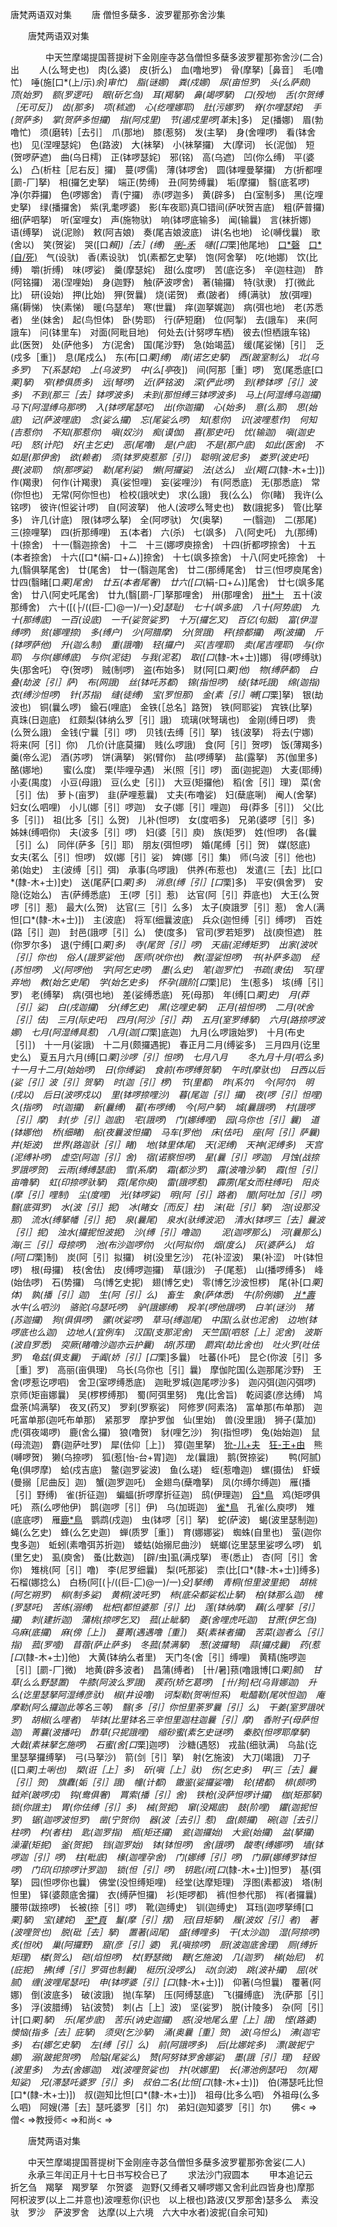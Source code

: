   唐梵两语双对集
　　唐 僧怛多蘖多．波罗瞿那弥舍沙集



　　唐梵两语双对集

　　　　中天竺摩竭提国菩提树下金刚座寺苾刍僧怛多蘖多波罗瞿那弥舍沙(二合)出
　　人(么弩史也)　肉(么婆)　皮(折么)　血(噜地罗)　骨(摩拏)［鼻音］　毛(噜忙)　唾(施[口*(上/示)*余]审忙)　脂(谜娜)　粪(戍娜)　尿(亩怛罗)　头(么萨颇)　顶(始罗)　额(罗逻吒)　眼(斫乞刍)　耳(羯拏)　鼻(竭啰拏)　口(殁地)　舌(尔贺缚［旡可反］)　齿(那多)　项(秫遮)　心(纥哩娜耶)　肚(污娜罗)　脊(尔哩瑟姹)　手(贺萨多)　掌(贺萨多怛攞)　指(阿戍里)　节(遏戍里啰[革*未]多)　足(播娜)　眉(勃噜忙)　须(磨转)［去引］　爪(那地)　膝(惹努)　发(主拏)　身(舍哩啰)　看(钵舍也)　见(涅哩瑟姹)　色(路波)　大(袜拏)　小(袜拏攞)　大(摩诃)　长(泥伽)　短(贺啰萨遮)　曲(乌日樗)　正(钵啰瑟姹)　邪(铭)　高(乌遮)　凹(你么缚)　平(婆么)　凸(析柱［尼右反］攞)　蔓(啰儒)　薄(钵啰舍)　圆(钵哩曼拏攞)　方(折都哩[罽-厂]拏)　相(攞乞史拏)　端正(势缚)　丑(阿势缚曩)　垢(摩攞)　翳(底茗啰)　净(尔莽攞)　色(啰娜舍)　青(宁攞)　赤(啰迦多)　黄(辟多)　白(室制多)　黑(讫哩史拏)　绿(播攞舍)　紫(乳耄啰婆)　影(车夜耶)真□错间(萨吠贺吉底)　粗(萨普攞)　细(萨呬拏)　听(室哩女)　声(施物驮)　响(钵啰底输多)　闻(输曩)　言(袜折娜)　语(缚拏)　说(泥赊)　敕(阿吉娘)　奏(尾吉娘波底)　讲(名也地)　论(嚩伐曩)　歌(舍以)　笑(贺娑)　哭([口*賴])［去］(缚)　[唎-禾](卜迦隶)　嗹([口*栗]他尾地)　[口*磬](迦婆)　[口*(自/死)](苏卜娜舍)　气(设驮)　香(素设驮)　饥(素都乞史拏)　饱(阿舍拏)　吃(地娜)　饮(比缚)　嚼(折缚)　味(啰娑)　羹(摩瑟姹)　甜(么度啰)　苦(底讫多)　辛(迦柱迦)　酢(阿铭攞)　渴(涅哩始)　身(迦野)　触(萨波啰舍)　著(输攞)　特(驮隶)　打(微此比)　研(设始)　押(比始)　狎(贺曩)　烧(诺贺)　煮(跛者)　缚(满驮)　放(弭哩)　痛(耨悌)　快(素悌)　暖(乌瑟牟)　寒(世曩)　痒(迦拏娓迦)　病(弭也地)　老(苏悉者)　坐(妹舍)　起(鸟怛体)　卧(势耶)　行(萨短磨)　位(阿掣)　去(誐车)　来(阿誐车)　问(钵里车)　对面(阿毗目地)　何处去(计努啰车栖)　彼去(怛栖誐车铭)　此(医贺)　处(萨他多)　方(泥舍)　国(尾沙野)　急(始竭蓝)　缓(尾娑悌)［引］　乏(戍多［重］)　息(尾戍么)　东(布[口*栗]缚)　南(诺乞史拏)　西(跛室制么)　北(乌多罗)　下(系瑟姹)　上(乌波罗)　中(么[亭*夜])　间(阿那［重］啰)　宽(尾悉底[口*栗]拏)　窄(糁俱质多)　远(弩啰)　近(萨铭波)　深(俨此啰)　到(糁钵啰［引］波多)　不到(那三［去］钵啰波多)　未到(那怛缚三钵啰波多)　马上(阿湿缚乌迦攞)　马下(阿湿缚乌那啰)　入(钵啰尾瑟咜)　出(你迦攞)　心(始多)　意(么那)　思(始底)　记(萨波哩底)　念(娑么攞)　忘(尾娑么啰)　知(惹你)　识(波哩惹作)　何知(吉惹你)　不知(那惹你)　嗔(奴沙)　痴(谟伽)　喜(那史吒)　忧(输迦)　嗔(迦史吒)　怒(计陀)　好(主乞史)　恶(尾噜)　是(户底)　不是(那户底)　如此(医舍)　不如是(那伊舍)　欲(赖者)　须(钵罗庾惹那［引］)　聪明(波尼多)　娄罗(波史吒)　畏(波耶)　惊(那啰娑)　勒(尾利娑)　懒(阿攞娑)　法(达么)　业(羯[口*(隸-木+士)])　作(羯隶)　何作(计羯隶)　真(娑怛哩)　妄(娑哩沙)　有(阿悉底)　无(那悉底)　常(你怛也)　无常(阿你怛也)　检校(誐吠史)　求(么誐)　我(么么)　你(睹)　我许(么铭啰)　彼许(怛娑计啰)　自(阿波拏)　他人(波啰么弩史也)　数(誐抳多)　管(比拏多)　许几(计底)　限(钵啰么拏)　全(阿啰驮)　欠(奥拏)
　　一(翳迦)　二(那尾)　三(捺哩拏)　四(折那缚哩)　五(本者)　六(杀)　七(飒多)　八(阿史吒)　九(那缚)　十(捺舍)　十一(翳迦捺舍)　十二　十三(娜啰庾捺舍)　十四(折都啰捺舍)　十五(本者捺舍)　十六([口*(絹-口+ㄙ)]捺舍)　十七(飒多捺舍)　十八(阿史吒捺舍)　十九(翳俱拏尾舍)　廿(尾舍)　廿一(翳迦尾舍)　廿二(那缚尾舍)　廿三(怛啰庾尾舍)　廿四(翳睹[口*栗]尾舍)　廿五(本者尾奢)　廿六([口*(絹-口+ㄙ)]尾舍)　廿七(飒多尾舍)　廿八(阿史吒尾舍)　廿九(翳[罽-厂]拏那哩舍)　卅(那哩舍)　[卅*十](者怛缚哩舍)　五十(波那缚舍)　六十([(├/((巨-匚)@一)/一)*殳]瑟耻)　七十(飒多底)　八十(阿势底)　九十(那缚底)　一百(设底)　一千(娑贺娑罗)　十万(攞乞叉)　百亿(句胝)　富(伊湿缚啰)　贫(娜哩捺)　多(缚户)　少(阿腊摩)　分(贺誐)　秤(捺都攞)　两(波攞)　斤(钵啰萨他)　升(迦么制)　重(誐噜)　轻(攞户)　买(吉哩耶)　卖(尾吉哩耶)　与(你耶)　与你(娜缚底)　与你(泥徒)　与我(泥茗)　取([口*(隸-木+士)]娜)　得(啰缚驮)　失(那舍吒)　夺(贺啰)　贼(制啰)　盗(布始多)　财(阿[口*栗]他)　物(缚萨都)　白叠(劫波［引］萨)　布(网誐)　丝(钵吒苏都)　锦(指怛啰)　绫(钵吒誐)　绵(迦指)　衣(缚沙怛啰)　针(苏指)　缝(徒缚)　宝(罗怛那)　金(素［引］嚩[口*栗]拏)　银(劫波也)　铜(曩么啰)　鍮石(哩底)　金铁(［总名］路贺)　铁(阿耶娑)　宾铁(比拏)　真珠(日迦底)　红颇梨(钵纳么罗［引］誐)　琉璃(吠弩璃也)　金刚(缚日啰)　贵(么贺么誐)　金钱(宁曩［引］啰)　贝钱(去缚［引］拏)　钱(波拏)　将去(宁娜)　将来(阿［引］你)　几价(计底莫攞)　贱(么啰誐)　食(阿［引］贺啰)　饭(薄羯多)　羹(帝么泥)　酒(苏啰)　饼(满拏)　粥(臂你)　盐(啰缚拏)　盐(露拏)　苏(伽里多)　酪(娜地)
　　蜜(么度)　栗(毕哩孕遇)　米(照［引］啰)　面(迦抳迦)　大麦(耶缚)　小麦(禺度)　小豆(母誐)　豆(么史［引］)　大豆(矩攞他)　稻(舍［引］理)　菜(舍［引］佉)　萝卜(亩罗)　韭(萨哩惹曩)　丈夫(布噜娑)　妇(蘖底唎)　阉人(舍拏)　妇女(么呬哩)　小儿(娜［引］啰迦)　女子(娜［引］哩迦)　母(莽多［引］)　父(比多［引］)　祖(比多［引］么贺)　儿补(怛啰)　女(度呬多)　兄弟(婆啰［引］多)　姊妹(缚呬你)　夫(波多［引］啰)　妇(婆［引］庾)　族(矩罗)　姓(怛啰)　各(曩［引］么)　同伴(萨多［引］耶)　朋友(弭怛啰)　婚(尾缚［引］贺)　媒(怒底)　女夫(茗么［引］怛啰)　奴(娜［引］娑)　婢(娜［引］集)　师(乌波［引］他也)　弟(始史)　主(波缚［引］弭)　承事(乌啰誐)　供养(布惹也)　发遣(三［去］比[口*(隸-木+士)]史)　送(尾萨[口*栗]多)　消息(缚［引］[口*栗]多)　平安(俱舍罗)　安隐(讫始么)　吉(萨缚悉底)　王(啰［引］惹)　达官(阿［引］莽底也)　大王(么贺啰［引］惹)　最大(么贺)　达官(三［引］么多)　太子(庾誐罗［引］惹)　舍人(满怛[口*(隸-木+士)])　主(波底)　将军(细曩波底)　兵众(迦怛缚［引］缚啰)　百姓(路［引］迦)　封邑(誐啰［引］么)　使(度多)　官司(罗若矩罗)　战(庾怛遮)　胜(你罗尔多)　退(宁缚[口*栗]多)　寺(尾贺［引］啰)　天庙(泥缚矩罗)　出家(波吠［引］你也)　俗人(誐罗娑他)　医师(吠你也)　教(湿娑怛啰)　书(补萨多迦)　经(苏怛啰)　义(阿啰他)　字(阿乞史啰)　墨(么史)　笔(迦罗忙)　书疏(隶佉)　写(理弃地)　教(始乞史尾)　学(始乞史多)　怀孕(誐阶[口*栗]尼)　生(惹多)　垓(缚［引］罗)　老(缚拏)　病(弭也地)　差(娑缚悉底)　死(母那)　年(缚[口*栗]史)　月(莽［引］娑)　白(戌迦攞)　分(缚乞史)　黑(讫哩史拏)　正月(祖怛啰)　二月(吠舍［引］佉)　三月(际史吒)　四月(阿沙［引］莽)　五月(室罗缚拏)　六月(路捺啰波娜)　七月(阿湿缚具惹)　八月(迦[口*栗]底迦)　九月(么啰誐始罗)　十月(布史［引］)　十一月(娑誐)　十二月(颇攞遇抳)　春正月二月(缚娑多)　三月四月(讫里史么)　夏五月六月(缚[口*栗]沙啰［引］怛啰)　七月八月
　　冬九月十月(呬么多)　十一月十二月(始始啰)　日(你缚娑)　食前(布啰缚贺拏)　午时(摩驮也)　日西以后(娑［引］波［引］贺拏)　时(迦［引］椤)　节(里都)　昨(系尔)　今(阿尔)　明(戌以)　后日(波啰戍以)　里(钵啰捺哩沙)　暮(尾迦［引］攞)　夜(啰［引］怛哩)　久(指啰)　时(迦攞)　新(曩缚)　雚(布啰缚)　今(阿户拏)　城(曩誐啰)　村(誐啰［引］摩)　封(步［引］迦底)　宅(誐啰)　门(娜缚哩)　园(乌你也［引］曩)　道(钵娜他)　桥(细睹)　船(夜曩波怛攞)　马车(罗他)　床(佉吒)　座(阿［引］萨曩)　井(矩波)　世界(路迦驮［引］睹)　地(钵里体尾)　天(泥缚)　天神(泥缚多)　天宫(泥缚补啰)　虚空(阿迦［引］舍)　宿(诺察怛啰)　星(曩［引］啰迦)　月蚀(战捺罗誐啰贺)　云雨(缚缚瑟底)　雪(系摩)　霜(都沙罗)　露(波噜沙拏)　霞(怛［引］亩噜拏)　虹(印捺啰驮拏)　霓(尾你庾)　雷(誐啰惹)　霹雳(尾女而柱缚吒)　阳炎(摩［引］哩制)　尘(度哩)　光(钵啰娑)　明(阿［引］路者)　闇(阿吐加［引］啰)　翳(底弭罗)　水(波［引］抳)　冰(睹女［而反］柱)　沫(砒［引］拏)　泡(设那没那)　流水(缚拏幡［引］抳)　泉(曩尾)　泉水(驮缚波泥)　清水(钵啰三［去］曩波［引］抳)　浊水(攞抳怛波抳)　沙(缚［引］噜迦)
　　泥(迦啰那么)　河(曩那么)　海(三［引］母捺啰)　池(布沙迦啰你)　火(阿拟你)　烟(度么)　灰(婆萨么)　焰(阿[口*栗]制)　炭(阿［引］拟攞)　树(没里乞沙)　花(补涩波)　果(补涩)　叶(钵怛啰)　根(母攞)　枝(舍佉)　皮(缚啰迦攞)　草(誐沙)　子(尾惹)　山(播啰缚多)　峰(始佉啰)　石(势攞)　乌(博乞史抳)　翅(博乞史)　零(博乞沙波怛椤)　尾(补[口*栗]体)　孰(播［引］迦)　生(阿［引］么)　畜生　象(萨体悉)　牛(阶例娜)　[爿*壽](誐尾)　水牛(么呬沙)　骆驼(乌瑟吒啰)　驴(誐娜缚)　羖羊(啰他誐啰)　白羊(谜沙)　猪(苏迦攞)　狗(俱俱啰)　骡(吠娑啰)　草马(缚迦尾)　中国(么驮也泥舍)　边地(钵啰底也么迦)　边地人(宜例车)　汉国(支那泥舍)　天竺国(呬怒［上］泥舍)　波斯(波自罗悉)　突厥(睹噜沙迦亦云护曩)　胡(苏理)　罽宾(劫比舍也)　吐火罗(吐佉罗)　龟兹(俱支曩)　于阗(娇［引］[口*栗]多曩)　吐蕃(仆吒)　昆仑(你波［引］多［重］罗)　高丽(亩俱理)　乌长(乌你也［引］曩)　摩伽陀国(么迦那尾沙野)　王舍(啰惹讫啰呬)　舍卫(室啰缚悉底)　迦毗罗城(迦尾啰沙多)　迦闪弭(迦闪弭啰)　京师(矩亩娜曩)　吴(椤椤缚那)　蜀(阿弭里努)　鬼(比舍旨)　乾闼婆(彦达缚)　鸠盘荼(鸠满拏)　夜叉(药叉)　罗刹(罗察娑)　阿修罗(阿素洛)　富单那(布单那)　迦吒富单那(迦吒布单那)　紧那罗　摩护罗伽　仙(里始)　兽(没里誐)　狮子(葈加)　虎(弭夜竭啰)　鹿(舍么攞)　狼(噜贺)　豺(哩乞沙)　狗(指怛啰)　兔(始始迦)　鼠(母流迦)　麝(迦萨吐罗)　犀(佉仰［上］)　獐(迦里拏)　[狁-儿+夫](摩迦啰)　[狂-王+由](指吒攞)　熊(嚩啰贺)　獭(乌捺啰)　狐(惹[怡-台+胃]迦)　龙(曩誐)　鹅(贺捺娑)
　　鸭(阿腻)　龟(俱啰摩)　蛤(戍吉底)　鳖(迦罗娑波)　鱼(么瑳)　蛭(惹噜迦)　螺(摄佉)　虾蟆(曼搦［尼曲反］迦)　蟹(迦罗迦吒)　金翅鸟(蘖噜拏)　凤(尔缚尔缚迦)　雁(播［引］野缚)　雀(折征迦)　蝙蝠(折啰摩折征迦)　鸱(伊理迦)　[舀*鳥](播［引］啰嚩多)　鸡(矩啰俱吒)　燕(么啰他伊)　鹊(迦啰［引］伊)　乌(加斑迦)　[雀*鳥](滞［引］理)　孔雀(么庾啰)　雉(底底啰)　雁[鹿*鳥](俱噜闼止)　鹦鹉(戍迦)　虫(钵啰［引］拏)　蛇(萨波)　蝎(波里瑟制迦)　蝇(么乞史)　蜂(么乞史迦)　蝉(质罗［重］)　育(娜娜娑)　蜘蛛(自里也)　萤(迦你曳多迦)　蚯蚓(素噜弭苏折迦)　蝼蛄(始搦尼曲沙)　蜣螂(讫里瑟里娑啰么啰)　虮(里乞史)　虱(庾舍)　蚤(比数迦)　[辟/虫]虱(满戍拏)　枣(悉止)　杏(阿［引］舍你)　雉桃(阿［引］噜)　李(尼罗细曩)　梨(吒那娑)　柰(比[口*(隸-木+士)]缚多)　石榴(娜捻么)　白杨(阿[(├/((巨-匚)@一)/一)*殳]拏缚)　青桐(怛里波里抳)　胡桃(阿乞朔罗)　柳(制多娑)　黄桐(波吒罗)　柿(底朵都娑松止拏)　柏(钵那么迦)　槐(罗瑟吒)　苦练(溺缚)　枇杷(都怛婆那［引］比)　莲(钵纳摩)　藕(么哩拏［引］攞)　刺(建折迦)　蒲桃(捺啰乞叉)　菰(止眦拏)　菱(舍哩虎吒迦)　甘蔗(伊乞刍)　乌麻(底攞)　麻(傍［上］)　蔓菁(遇遇噜［重］)　葵(素袜者攞)　苦菜(迦者么［引］指)　菰(罗噎)　苜蓿(萨止萨多)　冬菰(禁满拏)　葱(波攞弩)　蒜(攞戍曩)　药(惹[口*(隸-木+士)]他)　大黄(钵纳么者里)　天门冬(舍［引］缚哩)　黄精(施啰迦［引］[罽-厂]微)　地黄(辟多波者)　昌蒲(缚者)　[卄/暑]蓣(噜誐博[口*栗]腻)　甘草(么么野瑟置)　牛膝(阿波么罗誐)　蒺药(矫乞葛啰)　[卄/狗]杞(乌背娜迦)　升么(讫里瑟拏阿湿缚彦驮)　椒(井设噜)　诃梨勒(贺唎怛系)　毗醯勒(尾吠怛迦)　庵摩勒(阿么攞迦此等名三等)　翳(多［引］你怛里荼罗曩［引］么)　干姜(室罗誐吠罗)　胡椒(么哩者)　毕钵(比里钵名三辛怛里迦柱迦曩［引］摩)　香附子(母萨怛迦)　菁蘘(波播吒)　酢草(只抳誐哩)　缩砂蜜(素乞史谜啰)　秦胶(怛啰耶摩拏)　大戟(素袜拏乞施啰)　石蜜(舍[口*栗]迦啰)　沙糖(遇怒)　戎盐(细驮满)　乌盐(讫里瑟拏攞缚拏)　弓(马拏沙)　箭(剑［引］拏)　射(乞施波)　大刀(竭誐)　刀子([口*栗]土唎也)　槊(诳［上］多)　斫(嗔［上］驮)　伤(乞史多)　甲(三［去］曩［引］贺)　旗纛(姤［引］誐)　幢(计都)　鏾鉴(娑攞娑噜)　轮(捃都)　棑(颇啰)　钺斧(跛啰戌)　钩(鸯俱奢)　罥索(播［引］舍)　铁枪(没萨怛啰计攞)　枷(矩那拏)　锁(你誐主)　胃(你佉缚［引］多)　械(贺抳)　窜(没羯底)　鼓(阶哩)　鑺(迦抳怛罗)　锯(迦啰波怛罗)　凿(宁贺你)　器(波［去引］惹)　盘(颇攞)　碗(迦［去引］柱啰)　杓(者柱)　匙(迦罗指)　瓶(矩还攞)　瓫(迦攞始)　大瓮(始攞)　盆(拏攞)　澡灌(矩抳)　釜(贺抳)　铛(迦罗始)　钵(钵怛啰)　舍(誐啰)　酸枣(缚娜啰)　墙(钵啰迦［引］啰)　柱(毗底)　椽(迦哩孕舍)　门(娜缚［引］啰)　门扉(娜缚罗钵怛啰)　门印(印捺啰计罗迦)　锁(怛［引］啰)　钥匙(闭[口*(隸-木+士)]怛罗)　基(弭拏)　园(怛啰你也曩)　佛堂(没怛缚矩哩)　经堂(达摩矩理)　浮图(素都波)　塔(制怛里)　铎(婆颇底舍攞)　衣(缚萨怛攞)　衫(矩啰都)　裤(怛参代那)　裈(者攞曩)　腰带(跋捺啰)　长被(捺［引］啰)　靴(迦缚史)　钏(迦缚史)　耳珰(迦啰拏缚[口*栗]拏)　宝(建姹)　[至*頁](缚[口*栗]拏)　鬘(摩［引］摆)　冠(目矩拏)　履(波奴［引］者)　著(波哩贺也)　脱(砒［去］拏)　置著(闼尾)　盛(缚哩多)　干(太沙迦)　湿(阿捺啰)　炙(怛吠)　巢(阿攞野)　窟(彦［引］婆)　乳(嗔捺啰)　厨(波迦底舍理)　厕(缚折矩理)　楼(贺么)　硙(焰怛啰)　杖(野瑟微)　鞭(乞施波)　几(迦罗)　梯(始尼)　机(庇抳)　拂(缚［引］罗弭也制曩)　梃历(没啰么)　动(剑波)　跳(波补攞)　屈(吠腻)　缠(波哩尾瑟吒)　申(钵啰婆［引］[口*(隸-木+士)])　仰著(乌怛曩)　覆著(阿娜)　倒(波底多)　破(波誐)　抛(车拏)　压(阿缚瑟底)　飞(攞缚底)　洗(萨那［引］多)　浮(波腊缚)　钻(波赞)　刺(占［上］波)　坚(娑罗)　脱(计陵多)　杂(阿［引］计[口*栗]拏)　乐(尾步底)　苦乐(讷史迦攞)　惑(没地尾么里［上］誐)　悭(路婆)　懊恼(指多［去］庇拏)　须臾(乞沙拏)　涌(奥曩［重］贺)　波(乌怛么)　沸(迦宅多)　右(娜乞史拏)　左(缚［引］么)　前(阿誐啰多)　后(比娜姹多)　漂(跛抳宁娜)　溺(跛抳贺啰)　险隘(尾娑么)　赞(阿努钵罗舍娜娑)　墨(誐［引］理)　轻毁(波里多)　为去(舍娜迦)　戏(波哩贺娑也)　抃(吠娜里)　长(滞池例瑟吒)　勿(羯知娑)　兄(滞瑟吒婆罗［引］多)　叔伯二名(比怛[口*(隸-木+士)])　伯(滞瑟吒比怛[口*(隸-木+士)])　叔(迦知比怛[口*(隸-木+士)])　祖母(比多么呬)　外祖母(么多么呬)　阿嫂(滞［去］瑟吒婆罗［引］尔)　弟妇(迦知婆罗［引］尔)
　　佛< =>僧< =>教授师< =>和尚< =>

　　唐梵两语对集

　　中天竺摩竭提国菩提树下金刚座寺苾刍僧怛多蘖多波罗瞿那弥舍娑(二人)
　　永承三年闰正月十七日书写校合已了
　　求法沙门寂圆本
　　甲本追记云　折乞刍　羯拏　羯罗拏　尔贺婆　迦野(又缚者又嚩啰娜又舍利此四皆身也)摩那　阿枳波罗(以上二并意也)波哩惹你(识也　以上根也)路波(又罗那舍)瑟多么　素没驮　罗沙　萨波罗舍　达摩(以上六境　六大中水者)波抳(自余可知)

